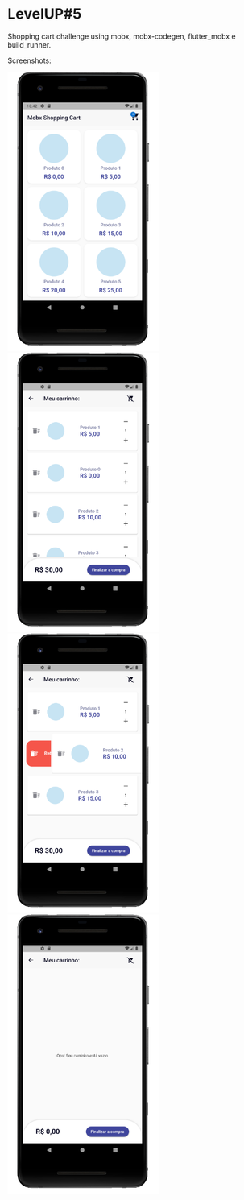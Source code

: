# LevelUP#5

Shopping cart challenge using mobx, mobx-codegen, flutter_mobx e build_runner.

Screenshots:

<img src="https://github.com/andrekubotsu/shopping-cart-mobx/blob/main/screen1.png" width="300">
<img src="https://github.com/andrekubotsu/shopping-cart-mobx/blob/main/screen2.png" width="300">
<img src="https://github.com/andrekubotsu/shopping-cart-mobx/blob/main/screen3.png" width="300">
<img src="https://github.com/andrekubotsu/shopping-cart-mobx/blob/main/screen4.png" width="300">